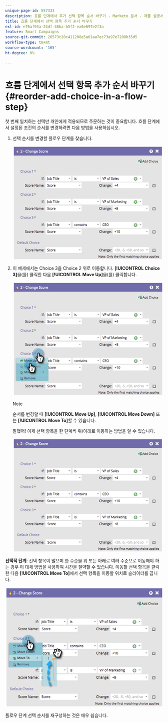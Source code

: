 ```yaml
---
unique-page-id: 557333
description: 흐름 단계에서 추가 선택 항목 순서 바꾸기 - Marketo 문서 - 제품 설명서
title: 흐름 단계에서 선택 항목 추가 순서 바꾸기
exl-id: e76af93a-24df-48ba-b5f2-ea6e697e2f3a
feature: Smart Campaigns
source-git-commit: 26573c20c411208e5a01aa7ec73a97e7208b35d5
workflow-type: tm+mt
source-wordcount: '165'
ht-degree: 0%

---
```


# 흐름 단계에서 선택 항목 추가 순서 바꾸기 {#reorder-add-choice-in-a-flow-step}

첫 번째 일치하는 선택만 개인에게 적용되므로 주문하는 것이 중요합니다. 흐름 단계에서 설정된 조건의 순서를 변경하려면 다음 방법을 사용하십시오.

1. 선택 순서를 변경할 플로우 단계를 찾습니다.

   ![](assets/reorder-add-choice-in-a-flow-step-1.png)

1. 이 예제에서는 Choice 3을 Choice 2 위로 이동합니다. **[!UICONTROL Choice 3]**&#x200B;을(를) 클릭한 다음 **[!UICONTROL Move Up]**&#x200B;을(를) 클릭합니다.

   ![](assets/reorder-add-choice-in-a-flow-step-2.png)

   >[!NOTE]
   >
   >순서를 변경할 때 **[!UICONTROL Move Up]**, **[!UICONTROL Move Down]** 또는 **[!UICONTROL Move To]**&#x200B;할 수 있습니다.

   잘했어! 이제 선택 항목을 한 단계씩 위/아래로 이동하는 방법을 알 수 있습니다.

   ![](assets/reorder-add-choice-in-a-flow-step-3.png)

**선택적 단계**: 선택 항목이 많으며 한 수준을 위 또는 아래로 여러 수준으로 이동해야 하는 경우 이 대체 방법을 사용하여 시간을 절약할 수 있습니다. 이동할 선택 항목을 클릭한 다음 **[!UICONTROL Move To]**&#x200B;에서 선택 항목을 이동할 위치로 슬라이더를 끕니다.

![](assets/reorder-add-choice-in-a-flow-step-4.png)

플로우 단계 선택 순서를 재구성하는 것은 매우 쉽습니다.
